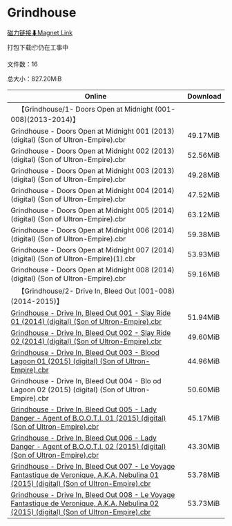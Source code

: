 # Grindhouse

[磁力链接⬇Magnet Link](magnet:?xt=urn:btih:4e9771b9e951551e5a1c9d40d22c5dd770092ca0&dn=Grindhouse)

打包下载📦仍在工事中

文件数：16

总大小：827.20MiB

Online | Download
--- | ---
&emsp;【Grindhouse/1- Doors Open at Midnight (001-008)(2013-2014)】 | 
Grindhouse - Doors Open at Midnight 001 (2013) (digital) (Son of Ultron-Empire).cbr | 49.17MiB
Grindhouse - Doors Open at Midnight 002 (2013) (digital) (Son of Ultron-Empire).cbr | 52.56MiB
Grindhouse - Doors Open at Midnight 003 (2013) (digital) (Son of Ultron-Empire).cbr | 49.28MiB
Grindhouse - Doors Open at Midnight 004 (2014) (digital) (Son of Ultron-Empire).cbr | 47.52MiB
Grindhouse - Doors Open at Midnight 005 (2014) (digital) (Son of Ultron-Empire).cbr | 63.12MiB
Grindhouse - Doors Open at Midnight 006 (2014) (digital) (Son of Ultron-Empire).cbr | 59.38MiB
Grindhouse - Doors Open at Midnight 007 (2014) (digital) (Son of Ultron-Empire)(1).cbr | 53.93MiB
Grindhouse - Doors Open at Midnight 008 (2014) (digital) (Son of Ultron-Empire).cbr | 59.16MiB
&emsp;【Grindhouse/2- Drive In, Bleed Out (001-008)(2014-2015)】 | 
[Grindhouse - Drive In, Bleed Out 001 - Slay Ride 01 (2014) (digital) (Son of Ultron-Empire).cbr](https://github.com/alicewish/markdown/blob/master/comic/Grindhouse-Drive-In-Bleed-Out-001-Slay-Ride-01-2014-digital-Son-of-Ultron-Empire-cbr.md) | 51.94MiB
[Grindhouse - Drive In, Bleed Out 002 - Slay Ride 02 (2014) (digital) (Son of Ultron-Empire).cbr](https://github.com/alicewish/markdown/blob/master/comic/Grindhouse-Drive-In-Bleed-Out-002-Slay-Ride-02-2014-digital-Son-of-Ultron-Empire-cbr.md) | 49.60MiB
[Grindhouse - Drive In, Bleed Out 003 - Blood Lagoon 01 (2015) (digital) (Son of Ultron-Empire).cbr](https://github.com/alicewish/markdown/blob/master/comic/Grindhouse-Drive-In-Bleed-Out-003-Blood-Lagoon-01-2015-digital-Son-of-Ultron-Empire-cbr.md) | 44.96MiB
Grindhouse - Drive In, Bleed Out 004 - Blo od Lagoon 02 (2015) (digital) (Son of Ultron-Empire).cbr | 50.60MiB
[Grindhouse - Drive In, Bleed Out 005 - Lady Danger - Agent of B.O.O.T.I. 01 (2015) (digital) (Son of Ultron-Empire).cbr](https://github.com/alicewish/markdown/blob/master/comic/Grindhouse-Drive-In-Bleed-Out-005-Lady-Danger-Agent-of-B-O-O-T-I-01-2015-digital-Son-of-Ultron-Empire-cbr.md) | 45.17MiB
[Grindhouse - Drive In, Bleed Out 006 - Lady Danger - Agent of B.O.O.T.I. 02 (2015) (digital) (Son of Ultron-Empire).cbr](https://github.com/alicewish/markdown/blob/master/comic/Grindhouse-Drive-In-Bleed-Out-006-Lady-Danger-Agent-of-B-O-O-T-I-02-2015-digital-Son-of-Ultron-Empire-cbr.md) | 43.30MiB
[Grindhouse - Drive In, Bleed Out 007 - Le Voyage Fantastique de Veronique, A.K.A. Nebulina 01 (2015) (digital) (Son of Ultron-Empire).cbr](https://github.com/alicewish/markdown/blob/master/comic/Grindhouse-Drive-In-Bleed-Out-007-Le-Voyage-Fantastique-de-Veronique-A-K-A-Nebulina-01-2015-digital-Son-of-Ultron-Empire-cbr.md) | 53.78MiB
[Grindhouse - Drive In, Bleed Out 008 - Le Voyage Fantastique de Veronique, A.K.A. Nebulina 02 (2015) (digital) (Son of Ultron-Empire).cbr](https://github.com/alicewish/markdown/blob/master/comic/Grindhouse-Drive-In-Bleed-Out-008-Le-Voyage-Fantastique-de-Veronique-A-K-A-Nebulina-02-2015-digital-Son-of-Ultron-Empire-cbr.md) | 53.73MiB